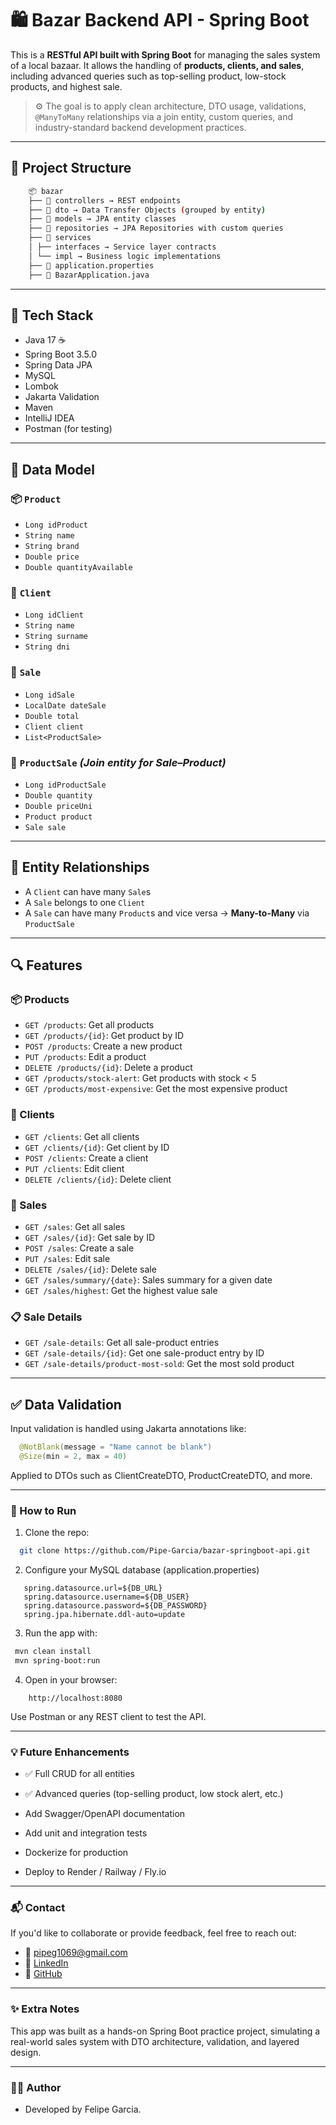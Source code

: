 # 🛍️ Bazar Backend API - Spring Boot

This is a **RESTful API built with Spring Boot** for managing the sales system of a local bazaar. It allows the handling of **products, clients, and sales**, including advanced queries such as top-selling product, low-stock products, and highest sale.

> ⚙️ The goal is to apply clean architecture, DTO usage, validations, `@ManyToMany` relationships via a join entity, custom queries, and industry-standard backend development practices.

---

## 📁 Project Structure
```bash
    📦 bazar
    ├── 📂 controllers → REST endpoints
    ├── 📂 dto → Data Transfer Objects (grouped by entity)
    ├── 📂 models → JPA entity classes
    ├── 📂 repositories → JPA Repositories with custom queries
    ├── 📂 services
    │ ├── interfaces → Service layer contracts
    │ └── impl → Business logic implementations
    ├── 📜 application.properties
    ├── 📜 BazarApplication.java
```

---

## 🔧 Tech Stack

- Java 17 ☕
- Spring Boot 3.5.0
- Spring Data JPA
- MySQL
- Lombok
- Jakarta Validation
- Maven
- IntelliJ IDEA
- Postman (for testing)

---

## 🧩 Data Model

### 📦 `Product`
- `Long idProduct`
- `String name`
- `String brand`
- `Double price`
- `Double quantityAvailable`

### 👤 `Client`
- `Long idClient`
- `String name`
- `String surname`
- `String dni`

### 🧾 `Sale`
- `Long idSale`
- `LocalDate dateSale`
- `Double total`
- `Client client`
- `List<ProductSale>`

### 🔄 `ProductSale` *(Join entity for Sale–Product)*
- `Long idProductSale`
- `Double quantity`
- `Double priceUni`
- `Product product`
- `Sale sale`

---

## 🔄 Entity Relationships

- A `Client` can have many `Sale`s
- A `Sale` belongs to one `Client`
- A `Sale` can have many `Product`s and vice versa → **Many-to-Many** via `ProductSale`

---

## 🔍 Features

### 📦 Products
- `GET /products`: Get all products
- `GET /products/{id}`: Get product by ID
- `POST /products`: Create a new product
- `PUT /products`: Edit a product
- `DELETE /products/{id}`: Delete a product
- `GET /products/stock-alert`: Get products with stock < 5
- `GET /products/most-expensive`: Get the most expensive product

### 👤 Clients
- `GET /clients`: Get all clients
- `GET /clients/{id}`: Get client by ID
- `POST /clients`: Create a client
- `PUT /clients`: Edit client
- `DELETE /clients/{id}`: Delete client

### 🧾 Sales
- `GET /sales`: Get all sales
- `GET /sales/{id}`: Get sale by ID
- `POST /sales`: Create a sale
- `PUT /sales`: Edit sale
- `DELETE /sales/{id}`: Delete sale
- `GET /sales/summary/{date}`: Sales summary for a given date
- `GET /sales/highest`: Get the highest value sale

### 📋 Sale Details
- `GET /sale-details`: Get all sale-product entries
- `GET /sale-details/{id}`: Get one sale-product entry by ID
- `GET /sale-details/product-most-sold`: Get the most sold product

---

## ✅ Data Validation

Input validation is handled using Jakarta annotations like:

```java
  @NotBlank(message = "Name cannot be blank")
  @Size(min = 2, max = 40)
```
Applied to DTOs such as ClientCreateDTO, ProductCreateDTO, and more.

---

### 🚀 How to Run

1. Clone the repo:

  ```bash
    git clone https://github.com/Pipe-Garcia/bazar-springboot-api.git
```

2. Configure your MySQL database (application.properties)

```properties
   spring.datasource.url=${DB_URL}
   spring.datasource.username=${DB_USER}
   spring.datasource.password=${DB_PASSWORD}
   spring.jpa.hibernate.ddl-auto=update    
```
3. Run the app with:

  ```bash
   mvn clean install
   mvn spring-boot:run
```

4. Open in your browser:

```arduino
    http://localhost:8080
```

Use Postman or any REST client to test the API.

---

### 💡 Future Enhancements
 - ✅ Full CRUD for all entities

 - ✅ Advanced queries (top-selling product, low stock alert, etc.)

 - Add Swagger/OpenAPI documentation

 - Add unit and integration tests

 - Dockerize for production

 - Deploy to Render / Railway / Fly.io

---

### 📬 Contact

If you'd like to collaborate or provide feedback, feel free to reach out:

 - 📧 <a href="pipeg1069@gmail.com" target="_blank">pipeg1069@gmail.com</a>
 - 💼 <a href="https://www.linkedin.com/in/felipe-garc%C3%ADa-dev/" target="_blank">LinkedIn</a>
 - 🐙 <a href="https://github.com/Pipe-Garcia" target="_blank">GitHub</a>

---

### ✨ Extra Notes
This app was built as a hands-on Spring Boot practice project, simulating a real-world sales system with DTO architecture, validation, and layered design.

---

### 🧑‍🎓 Author
- Developed by Felipe Garcia.
